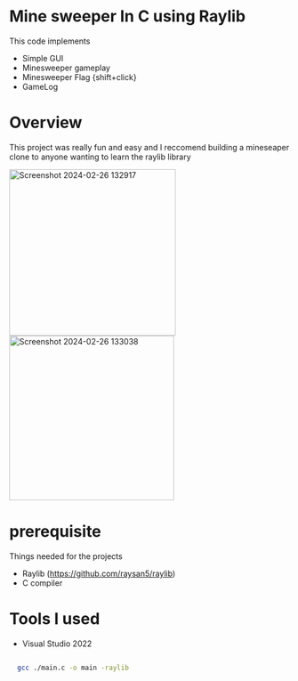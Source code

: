 # Mine sweeper In C using Raylib

This code implements
  - Simple GUI
  - Minesweeper gameplay
  - Minesweeper Flag {shift+click}
  - GameLog 

# Overview

This project was really fun and easy and I reccomend building a mineseaper clone to anyone wanting to learn the raylib library

<img width="299" alt="Screenshot 2024-02-26 132917" src="https://github.com/AlexanderMeade/MinesweaperC/assets/128431625/5c999fcc-7355-45f3-99bb-341385ebc1d3">
<img width="296" alt="Screenshot 2024-02-26 133038" src="https://github.com/AlexanderMeade/MinesweaperC/assets/128431625/a2598640-6410-42d4-a327-55ec7982686e">

# prerequisite
Things needed for the projects
  - Raylib (https://github.com/raysan5/raylib)
  - C compiler

# Tools I used
  - Visual Studio 2022

```bash

  gcc ./main.c -o main -raylib

```
